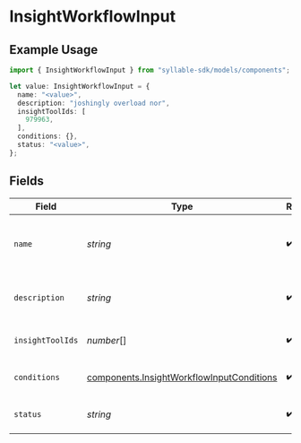 # InsightWorkflowInput

## Example Usage

```typescript
import { InsightWorkflowInput } from "syllable-sdk/models/components";

let value: InsightWorkflowInput = {
  name: "<value>",
  description: "joshingly overload nor",
  insightToolIds: [
    979963,
  ],
  conditions: {},
  status: "<value>",
};
```

## Fields

| Field                                                                                                  | Type                                                                                                   | Required                                                                                               | Description                                                                                            |
| ------------------------------------------------------------------------------------------------------ | ------------------------------------------------------------------------------------------------------ | ------------------------------------------------------------------------------------------------------ | ------------------------------------------------------------------------------------------------------ |
| `name`                                                                                                 | *string*                                                                                               | :heavy_check_mark:                                                                                     | Human readable name of Insight Workflow                                                                |
| `description`                                                                                          | *string*                                                                                               | :heavy_check_mark:                                                                                     | Text description of Insight Workflow                                                                   |
| `insightToolIds`                                                                                       | *number*[]                                                                                             | :heavy_check_mark:                                                                                     | List of Insight Tool IDs                                                                               |
| `conditions`                                                                                           | [components.InsightWorkflowInputConditions](../../models/components/insightworkflowinputconditions.md) | :heavy_check_mark:                                                                                     | Conditions for Insight Workflow                                                                        |
| `status`                                                                                               | *string*                                                                                               | :heavy_check_mark:                                                                                     | Status of the Insight Workflow                                                                         |